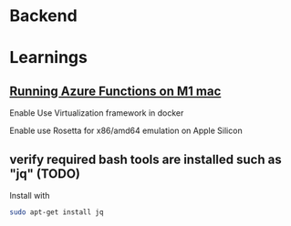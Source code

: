 # Backend



# Learnings
## [Running Azure Functions on M1 mac](https://jimbobbennett.dev/blogs/azure-functions-python-m1/)
Enable Use Virtualization framework in docker

Enable use Rosetta for x86/amd64 emulation on Apple Silicon

## verify required bash tools are installed such as "jq" (TODO)
Install with 
```bash
sudo apt-get install jq
```



